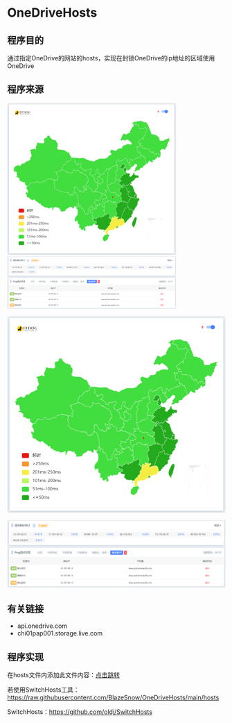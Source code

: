 # OneDriveHosts

## 程序目的

通过指定OneDrive的网站的hosts，实现在封锁OneDrive的ip地址的区域使用OneDrive

## 程序来源

<img src="./image/map.png" width=390px height=350px/>
<img src="./image/ban.png" width=390px height=121px/>

![map](/image/map.png)

![ban](/image/ban.png)

## 有关链接

- api.onedrive.com
- chi01pap001.storage.live.com

## 程序实现

在hosts文件内添加此文件内容：[点击跳转](/hosts)

若使用SwitchHosts工具：https://raw.githubusercontent.com/BlazeSnow/OneDriveHosts/main/hosts

SwitchHosts：https://github.com/oldj/SwitchHosts
